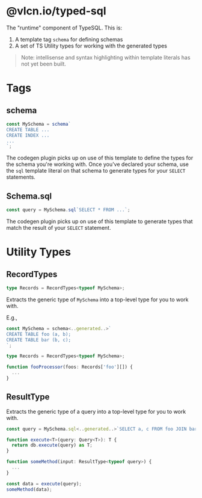 # @vlcn.io/typed-sql

The "runtime" component of TypeSQL. This is:

1. A template tag `schema` for defining schemas
2. A set of TS Utility types for working with the generated types

> Note: intellisense and syntax highlighting within template literals has not yet been built.

# Tags

## schema

```ts
const MySchema = schema`
CREATE TABLE ...
CREATE INDEX ...
...
`;
```

The codegen plugin picks up on use of this template to define the types for the schema you're working with. Once you've declared your schema, use the `sql` template literal on that schema to generate types for your `SELECT` statements.

## Schema.sql

```ts
const query = MySchema.sql`SELECT * FROM ...`;
```

The codegen plugin picks up on use of this template to generate types that match the result of your `SELECT` statement.

# Utility Types

## RecordTypes

```ts
type Records = RecordTypes<typeof MySchema>;
```

Extracts the generic type of `MySchema` into a top-level type for you to work with.

E.g.,

```ts
const MySchema = schema<..generated..>`
CREATE TABLE foo (a, b);
CREATE TABLE bar (b, c);
`;

type Records = RecordTypes<typeof MySchema>;

function fooProcessor(foos: Records['foo'][]) {
  ...
}
```

## ResultType

Extracts the generic type of a query into a top-level type for you to work with.

```ts
const query = MySchema.sql<..generated..>`SELECT a, c FROM foo JOIN bar`;

function execute<T>(query: Query<T>): T {
  return db.execute(query) as T;
}

function someMethod(input: ResultType<typeof query>) {
  ...
}

const data = execute(query);
someMethod(data);
```
